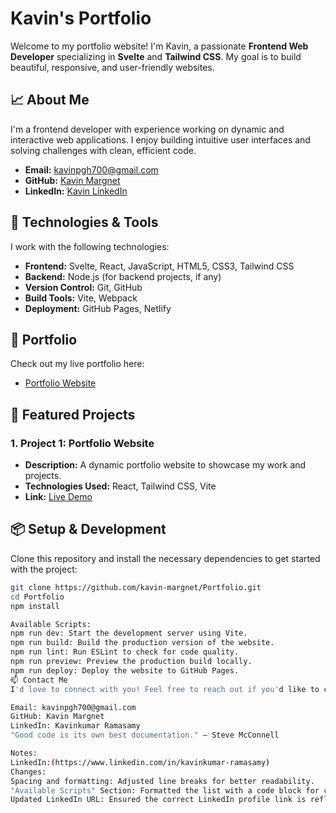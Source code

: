 # Kavin's Portfolio

Welcome to my portfolio website! I'm Kavin, a passionate **Frontend Web Developer** specializing in **Svelte** and **Tailwind CSS**. My goal is to build beautiful, responsive, and user-friendly websites.

## 📈 About Me

I'm a frontend developer with experience working on dynamic and interactive web applications. I enjoy building intuitive user interfaces and solving challenges with clean, efficient code.

- **Email:** [kavinpgh700@gmail.com](mailto:kavinpgh700@gmail.com)
- **GitHub:** [Kavin Margnet](https://github.com/kavin-margnet)
- **LinkedIn:** [Kavin LinkedIn](https://www.linkedin.com/in/kavinkumar-ramasamy)

## 🚀 Technologies & Tools

I work with the following technologies:

- **Frontend:** Svelte, React, JavaScript, HTML5, CSS3, Tailwind CSS
- **Backend:** Node.js (for backend projects, if any)
- **Version Control:** Git, GitHub
- **Build Tools:** Vite, Webpack
- **Deployment:** GitHub Pages, Netlify

## 🔗 Portfolio

Check out my live portfolio here:

- [Portfolio Website](https://kavin-margnet.github.io/Portfolio/)

## 🌟 Featured Projects

### 1. **Project 1: Portfolio Website**
- **Description:** A dynamic portfolio website to showcase my work and projects.
- **Technologies Used:** React, Tailwind CSS, Vite
- **Link:** [Live Demo](https://kavin-margnet.github.io/Portfolio/)

## 📦 Setup & Development

Clone this repository and install the necessary dependencies to get started with the project:

```bash
git clone https://github.com/kavin-margnet/Portfolio.git
cd Portfolio
npm install

Available Scripts:
npm run dev: Start the development server using Vite.
npm run build: Build the production version of the website.
npm run lint: Run ESLint to check for code quality.
npm run preview: Preview the production build locally.
npm run deploy: Deploy the website to GitHub Pages.
📫 Contact Me
I'd love to connect with you! Feel free to reach out if you'd like to collaborate or have any questions:

Email: kavinpgh700@gmail.com
GitHub: Kavin Margnet
LinkedIn: Kavinkumar Ramasamy
"Good code is its own best documentation." — Steve McConnell

Notes:
LinkedIn:(https://www.linkedin.com/in/kavinkumar-ramasamy)
Changes:
Spacing and formatting: Adjusted line breaks for better readability.
"Available Scripts" Section: Formatted the list with a code block for clarity.
Updated LinkedIn URL: Ensured the correct LinkedIn profile link is reflected consistently.
